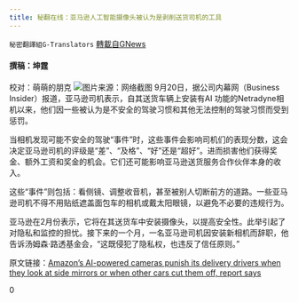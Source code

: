 ```yaml
---
title: 秘翻在线：亚马逊人工智能摄像头被认为是剥削送货司机的工具
---
```

`秘密翻譯組G-Translators` [轉載自GNews](https://gnews.org/zh-hans/1545215/)

#### 撰稿：坤霆
校对：萌萌的朋克
![](https://assets.gnews.org/wp-content/uploads/2021/09/4-37.jpg)图片来源：网络截图
9月20日，据公司内幕网（Business Insider）报道，亚马逊司机表示，自其送货车辆上安装有AI 功能的Netradyne相机以来，他们因一些被认为是不安全的驾驶习惯和其他无法控制的驾驶习惯而受到惩罚。

当相机发现可能不安全的驾驶“事件”时，这些事件会影响司机们的表现分数，这会决定亚马逊司机的评级是“差”、“及格”、“好”还是“超好”。进而损害他们获得奖金、额外工资和奖金的机会。它们还可能影响亚马逊送货服务合作伙伴本身的收入。

这些“事件”则包括：看侧镜、调整收音机，甚至被别人切断前方的道路。一些亚马逊司机不得不用贴纸遮盖面包车的相机或戴太阳眼镜，以避免不必要的违规行为。

亚马逊在2月份表示，它将在其送货车中安装摄像头，以提高安全性。此举引起了对隐私和监控的担忧。接下来的一个月，一名亚马逊司机因安装新相机而辞职，他告诉汤姆森·路透基金会，“这既侵犯了隐私权，也违反了信任原则。”

原文链接：[Amazon’s AI-powered cameras punish its delivery drivers when they look at side mirrors or when other cars cut them off, report says](https://www.businessinsider.com/amazon-delivery-drivers-netradyne-ai-cameras-punished-when-cut-off-2021-9?r=US&amp;IR=T)

0
